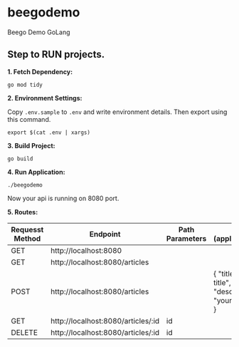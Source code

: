 # beegodemo
Beego Demo GoLang

## Step to RUN projects.

**1. Fetch Dependency:**

```
go mod tidy
```

**2. Environment Settings:**

Copy `.env.sample` to `.env` and write environment details. Then export using this command.
```
export $(cat .env | xargs)
```

**3. Build Project:**

```
go build
```

**4. Run Application:**

```
./beegodemo
```
Now your api is running on 8080 port.

**5. Routes:**

| Requesst Method | Endpoint | Path Parameters | Body (application/json) | Query Parameters |
|-|-|-|-|-|
| GET   | http://localhost:8080 | | | |
| GET   | http://localhost:8080/articles | | | |
| POST  | http://localhost:8080/articles | | { "title": "your title", "description": "your description" } | |
| GET   | http://localhost:8080/articles/:id | id | | |
| DELETE   | http://localhost:8080/articles/:id | id | | |
